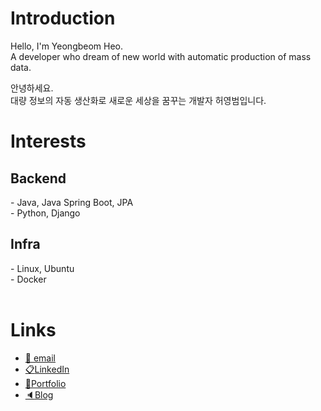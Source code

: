 <h1> Introduction </h1>

Hello, I'm Yeongbeom Heo. <br>
A developer who dream of new world with automatic production of mass data.

안녕하세요. <br>
대량 정보의 자동 생산화로 새로운 세상을 꿈꾸는 개발자 허영범입니다.

<h1> Interests </h1>
<h2> Backend </h2>
- Java, Java Spring Boot, JPA <br>
- Python, Django
<br>

<h2> Infra </h2>
- Linux, Ubuntu <br>
- Docker <br>

<br>
<h1> Links </h1>

- [:email: email](hybeom@gmail.com) <br>
- [:clipboard:LinkedIn](https://www.linkedin.com/in/yeongbeom-heo-465327118/) <br>
- [:page_with_curl:Portfolio](https://stupendous-breath-63d.notion.site/YeongBeom-Heo-s-Portfolio-f08ef8b6917e4eb5858a046d1fbace44) <br>
- [:speaker:Blog](https://ksjm0720.tistory.com/) <br>
